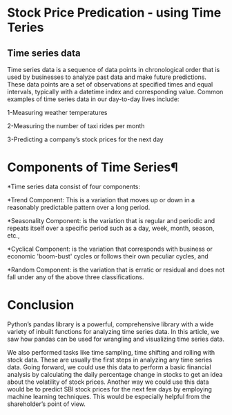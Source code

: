 
# Stock Price Predication - using Time Teries 

## Time series data
Time series data is a sequence of data points in chronological order that is used by businesses to analyze past data and make future predictions. These data points are a set of observations at specified times and equal intervals, typically with a datetime index and corresponding value. Common examples of time series data in our day-to-day lives include:

1-Measuring weather temperatures

2-Measuring the number of taxi rides per month

3-Predicting a company’s stock prices for the next day

# Components of Time Series¶
*Time series data consist of four components:


*Trend Component: This is a variation that moves up or down in a reasonably predictable pattern over a long period.

*Seasonality Component: is the variation that is regular and periodic and repeats itself over a specific period such as a day, week, month, season, etc.,

*Cyclical Component: is the variation that corresponds with business or economic 'boom-bust' cycles or follows their own peculiar cycles, and

*Random Component: is the variation that is erratic or residual and does not fall under any of the above three classifications.

# Conclusion
Python’s pandas library is a powerful, comprehensive library with a wide variety of inbuilt functions for analyzing time series data. In this article, we saw how pandas can be used for wrangling and visualizing time series data.

We also performed tasks like time sampling, time shifting and rolling with stock data. These are usually the first steps in analyzing any time series data. Going forward, we could use this data to perform a basic financial analysis by calculating the daily percentage change in stocks to get an idea about the volatility of stock prices. Another way we could use this data would be to predict SBI  stock prices for the next few days by employing machine learning techniques. This would be especially helpful from the shareholder’s point of view.